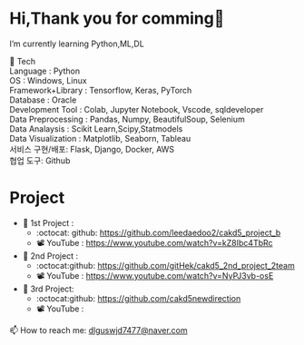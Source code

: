 # Hi,Thank you for comming👋
I’m currently learning Python,ML,DL

   🌱 Tech  
    Language : Python   
    OS : Windows, Linux  
    Framework+Library : Tensorflow, Keras, PyTorch  
    Database : Oracle  
    Development Tool : Colab, Jupyter Notebook, Vscode, sqldeveloper  
    Data Preprocessing : Pandas, Numpy, BeautifulSoup, Selenium  
    Data Analaysis : Scikit Learn,Scipy,Statmodels  
    Data Visualization : Matplotlib, Seaborn, Tableau  
    서비스 구현/배포: Flask, Django, Docker, AWS   
    협업 도구: Github  
    
   
   
 # Project 
 - 💬 1st Project :
   -   :octocat: github:  https://github.com/leedaedoo2/cakd5_project_b 
   -   📽️ YouTube :  https://www.youtube.com/watch?v=kZ8Ibc4TbRc 
-   💬 2nd Project : 
    -   :octocat:github: https://github.com/gitHek/cakd5_2nd_project_2team 
    -   📽️ YouTube : https://www.youtube.com/watch?v=NyPJ3vb-osE 
-  💬 3rd Project:  
   - :octocat:github: https://github.com/cakd5newdirection
   -  📽️ YouTube : 

    
    

    
 📫 How to reach me: dlguswjd7477@naver.com
<!--
**hyunjung28/hyunjung28** is a ✨ _special_ ✨ repository because its `README.md` (this file) appears on your GitHub profile.

Here are some ideas to get you started:

- 🔭 I’m currently working on ...
- 🌱 
- 👯 I’m looking to collaborate on ...
- 🤔 I’m looking for help with ...
- 
- 📫 How to reach me: dlguswjd7477@naver.com
- 😄 Pronouns: ...
- ⚡ Fun fact: ...
-->
